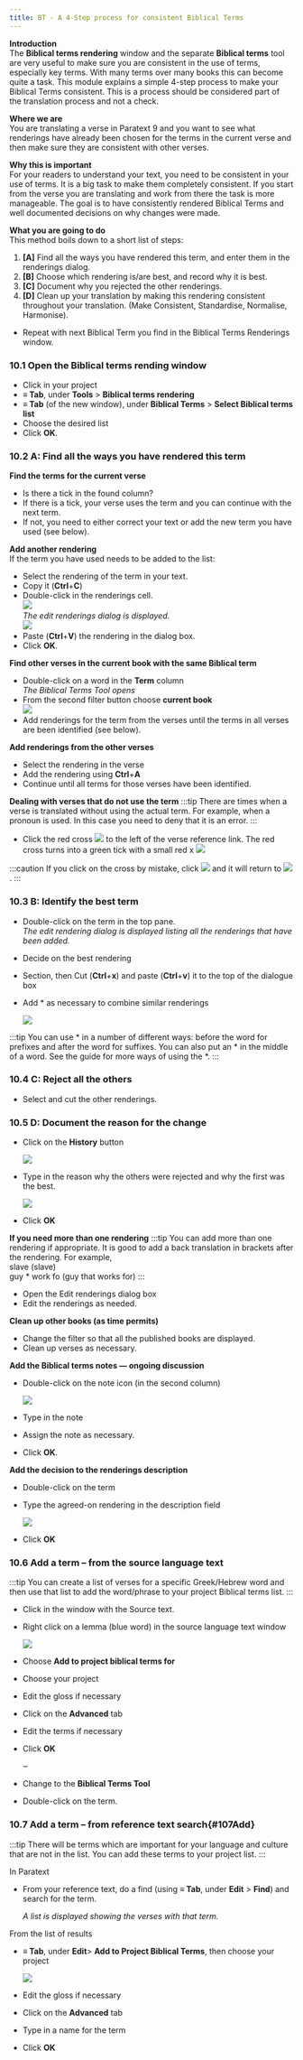 ```yaml
---
title: BT - A 4-Step process for consistent Biblical Terms
---
```

**Introduction**  
The **Biblical terms rendering** window and the separate **Biblical terms** tool are very useful to make sure you are consistent in the use of terms, especially key terms. With many terms over many books this can become quite a task. This module explains a simple 4-step process to make your Biblical Terms consistent. This is a process should be considered part of the translation process and not a check.

**Where we are**  
You are translating a verse in Paratext 9 and you want to see what renderings have already been chosen for the terms in the current verse and then make sure they are consistent with other verses.

**Why this is important**  
For your readers to understand your text, you need to be consistent in your use of terms. It is a big task to make them completely consistent. If you start from the verse you are translating and work from there the task is more manageable. The goal is to have consistently rendered Biblical Terms and well documented decisions on why changes were made.

**What you are going to do**  
This method boils down to a short list of steps:  
1.  **[A]** Find all the ways you have rendered this term, and enter them in the renderings dialog.
2.  **[B]** Choose which rendering is/are best, and record why it is best.
3.  **[C]** Document why you rejected the other renderings.
4.  **[D]** Clean up your translation by making this rendering consistent throughout your translation. (Make Consistent, Standardise, Normalise, Harmonise).
-   Repeat with next Biblical Term you find in the Biblical Terms Renderings window.

### 10.1 Open the Biblical terms rending window

-   Click in your project
-   **≡ Tab**, under **Tools** \> **Biblical terms rendering**
-   **≡ Tab** (of the new window), under **Biblical Terms** \> **Select Biblical terms list**
-   Choose the desired list
-   Click **OK**.

### 10.2 A: Find all the ways you have rendered this term

**Find the terms for the current verse**  
-   Is there a tick in the found column?
-   If there is a tick, your verse uses the term and you can continue with the next term.
-   If not, you need to either correct your text or add the new term you have used (see below).

**Add another rendering**  
If the term you have used needs to be added to the list:  
-   Select the rendering of the term in your text.
-   Copy it (**Ctrl**+**C**)
-   Double-click in the renderings cell.  
    ![](media/c1b3082c57252d5915b78401317ef216.png)  
    *The edit renderings dialog is displayed.*  
    ![](media/da1c9a95cc6915cd49918a7a4057de5d.png)  
-   Paste (**Ctrl**+**V**) the rendering in the dialog box.
-   Click **OK**.

**Find other verses in the current book with the same Biblical term**  
-   Double-click on a word in the **Term** column  
    *The Biblical Terms Tool opens*
-   From the second filter button choose **current book**  
    ![](media/da02438eefaf033ca374fea5de6ce726.png)  
-   Add renderings for the term from the verses until the terms in all verses are been identified (see below).

**Add renderings from the other verses**  
-   Select the rendering in the verse
-   Add the rendering using **Ctrl**+**A**
-   Continue until all terms for those verses have been identified.

**Dealing with verses that do not use the term** 
:::tip
There are times when a verse is translated without using the actual term. For example, when a pronoun is used. In this case you need to deny that it is an error.
:::
-   Click the red cross ![](media/d2b0c7085089d46864b055b505a45c4c.png) to the left of the verse reference link. The red cross turns into a green tick with a small red x ![](media/c0ca01f9c039fbd52e02913fb69657db.png)

:::caution
If you click on the cross by mistake, click ![](media/c0ca01f9c039fbd52e02913fb69657db.png) and it will return to ![](media/d2b0c7085089d46864b055b505a45c4c.png).
:::

### 10.3 B: Identify the best term

-   Double-click on the term in the top pane.  
    *The edit rendering dialog is displayed listing all the renderings that have been added.*

-   Decide on the best rendering
-   Section, then Cut (**Ctrl**+**x**) and paste (**Ctrl**+**v**) it to the top of the dialogue box
-   Add \* as necessary to combine similar renderings

    ![](media/a98f3b28bc8ff39c8c8ccd3cef761661.png)

:::tip
You can use \* in a number of different ways: before the word for prefixes and after the word for suffixes. You can also put an \* in the middle of a word. See the guide for more ways of using the \*.
:::

### 10.4 C: Reject all the others

-   Select and cut the other renderings.

### 10.5 D: Document the reason for the change

-   Click on the **History** button

    ![](media/fa8bae7f098d4e04b3306f20bd20b13d.png)

-   Type in the reason why the others were rejected and why the first was the best.

    ![](media/753eda8dd1e36871d0bfca14248af8ae.png)

-   Click **OK**

**If you need more than one rendering**
:::tip
You can add more than one rendering if appropriate. It is good to add a back translation in brackets after the rendering. For example,  
slave (slave)  
guy \* work fo (guy that works for)
:::
-   Open the Edit renderings dialog box
-   Edit the renderings as needed.

**Clean up other books (as time permits)**  
-   Change the filter so that all the published books are displayed.
-   Clean up verses as necessary.

**Add the Biblical terms notes — ongoing discussion**  
-   Double-click on the note icon (in the second column)

    ![](media/51c5e8ecfa218a417cdb76475f728631.png)

-   Type in the note
-   Assign the note as necessary.
-   Click **OK**.

**Add the decision to the renderings description**  
-   Double-click on the term
-   Type the agreed-on rendering in the description field

    ![](media/199b1f14909613001806905e8cf854f3.png)

-   Click **OK**

### 10.6 Add a term – from the source language text

:::tip
You can create a list of verses for a specific Greek/Hebrew word and then use that list to add the word/phrase to your project Biblical terms list.
:::

-   Click in the window with the Source text.
-   Right click on a lemma (blue word) in the source language text window

    ![](media/bd03b2d0b2328be29322a4a84d8cb19f.png)

-   Choose **Add to project biblical terms for**
-   Choose your project
-   Edit the gloss if necessary
-   Click on the **Advanced** tab
-   Edit the terms if necessary
-   Click **OK**

    ‒

-   Change to the **Biblical Terms Tool**
-   Double-click on the term.

### 10.7 Add a term – from reference text search{#107Add}

:::tip
There will be terms which are important for your language and culture that are not in the list. You can add these terms to your project list.
:::

In Paratext

-   From your reference text, do a find (using **≡ Tab**, under **Edit** \> **Find**) and search for the term.

    *A list is displayed showing the verses with that term.*

From the list of results

-   **≡ Tab**, under **Edit**\> **Add to Project Biblical Terms**, then choose your project

    ![](media/a46c4e8134d253ebeb6323814d69059f.png)

-   Edit the gloss if necessary
-   Click on the **Advanced** tab
-   Type in a name for the term
-   Click **OK**
